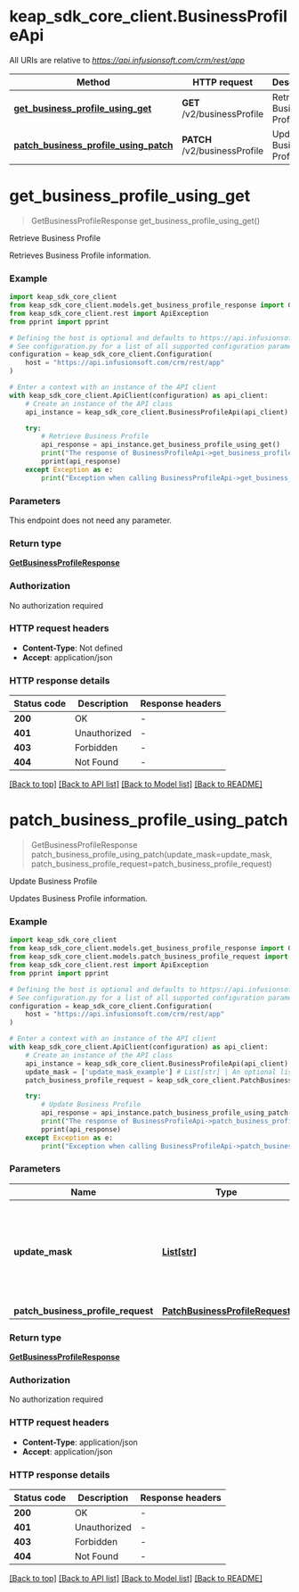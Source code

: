 # keap_sdk_core_client.BusinessProfileApi

All URIs are relative to *https://api.infusionsoft.com/crm/rest/app*

Method | HTTP request | Description
------------- | ------------- | -------------
[**get_business_profile_using_get**](BusinessProfileApi.md#get_business_profile_using_get) | **GET** /v2/businessProfile | Retrieve Business Profile
[**patch_business_profile_using_patch**](BusinessProfileApi.md#patch_business_profile_using_patch) | **PATCH** /v2/businessProfile | Update Business Profile


# **get_business_profile_using_get**
> GetBusinessProfileResponse get_business_profile_using_get()

Retrieve Business Profile

Retrieves Business Profile information.

### Example


```python
import keap_sdk_core_client
from keap_sdk_core_client.models.get_business_profile_response import GetBusinessProfileResponse
from keap_sdk_core_client.rest import ApiException
from pprint import pprint

# Defining the host is optional and defaults to https://api.infusionsoft.com/crm/rest/app
# See configuration.py for a list of all supported configuration parameters.
configuration = keap_sdk_core_client.Configuration(
    host = "https://api.infusionsoft.com/crm/rest/app"
)

# Enter a context with an instance of the API client
with keap_sdk_core_client.ApiClient(configuration) as api_client:
    # Create an instance of the API class
    api_instance = keap_sdk_core_client.BusinessProfileApi(api_client)

    try:
        # Retrieve Business Profile
        api_response = api_instance.get_business_profile_using_get()
        print("The response of BusinessProfileApi->get_business_profile_using_get:\n")
        pprint(api_response)
    except Exception as e:
        print("Exception when calling BusinessProfileApi->get_business_profile_using_get: %s\n" % e)
```


### Parameters

This endpoint does not need any parameter.

### Return type

[**GetBusinessProfileResponse**](GetBusinessProfileResponse.md)

### Authorization

No authorization required

### HTTP request headers

 - **Content-Type**: Not defined
 - **Accept**: application/json

### HTTP response details

| Status code | Description | Response headers |
|-------------|-------------|------------------|
**200** | OK |  -  |
**401** | Unauthorized |  -  |
**403** | Forbidden |  -  |
**404** | Not Found |  -  |

[[Back to top]](#) [[Back to API list]](../README.md#documentation-for-api-endpoints) [[Back to Model list]](../README.md#documentation-for-models) [[Back to README]](../README.md)

# **patch_business_profile_using_patch**
> GetBusinessProfileResponse patch_business_profile_using_patch(update_mask=update_mask, patch_business_profile_request=patch_business_profile_request)

Update Business Profile

Updates Business Profile information.

### Example


```python
import keap_sdk_core_client
from keap_sdk_core_client.models.get_business_profile_response import GetBusinessProfileResponse
from keap_sdk_core_client.models.patch_business_profile_request import PatchBusinessProfileRequest
from keap_sdk_core_client.rest import ApiException
from pprint import pprint

# Defining the host is optional and defaults to https://api.infusionsoft.com/crm/rest/app
# See configuration.py for a list of all supported configuration parameters.
configuration = keap_sdk_core_client.Configuration(
    host = "https://api.infusionsoft.com/crm/rest/app"
)

# Enter a context with an instance of the API client
with keap_sdk_core_client.ApiClient(configuration) as api_client:
    # Create an instance of the API class
    api_instance = keap_sdk_core_client.BusinessProfileApi(api_client)
    update_mask = ['update_mask_example'] # List[str] | An optional list of fields to be updated. If set, only the fields provided in the update_mask will be updated and others will be skipped. (optional)
    patch_business_profile_request = keap_sdk_core_client.PatchBusinessProfileRequest() # PatchBusinessProfileRequest | businessProfile (optional)

    try:
        # Update Business Profile
        api_response = api_instance.patch_business_profile_using_patch(update_mask=update_mask, patch_business_profile_request=patch_business_profile_request)
        print("The response of BusinessProfileApi->patch_business_profile_using_patch:\n")
        pprint(api_response)
    except Exception as e:
        print("Exception when calling BusinessProfileApi->patch_business_profile_using_patch: %s\n" % e)
```


### Parameters


Name | Type | Description  | Notes
------------- | ------------- | ------------- | -------------
 **update_mask** | [**List[str]**](str.md)| An optional list of fields to be updated. If set, only the fields provided in the update_mask will be updated and others will be skipped. | [optional] 
 **patch_business_profile_request** | [**PatchBusinessProfileRequest**](PatchBusinessProfileRequest.md)| businessProfile | [optional] 

### Return type

[**GetBusinessProfileResponse**](GetBusinessProfileResponse.md)

### Authorization

No authorization required

### HTTP request headers

 - **Content-Type**: application/json
 - **Accept**: application/json

### HTTP response details

| Status code | Description | Response headers |
|-------------|-------------|------------------|
**200** | OK |  -  |
**401** | Unauthorized |  -  |
**403** | Forbidden |  -  |
**404** | Not Found |  -  |

[[Back to top]](#) [[Back to API list]](../README.md#documentation-for-api-endpoints) [[Back to Model list]](../README.md#documentation-for-models) [[Back to README]](../README.md)

